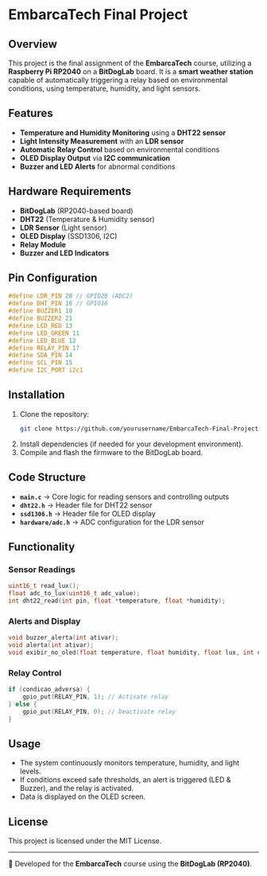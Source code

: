 # EmbarcaTech Final Project

## Overview
This project is the final assignment of the **EmbarcaTech** course, utilizing a **Raspberry Pi RP2040** on a **BitDogLab** board. It is a **smart weather station** capable of automatically triggering a relay based on environmental conditions, using temperature, humidity, and light sensors.

## Features
- **Temperature and Humidity Monitoring** using a **DHT22 sensor**
- **Light Intensity Measurement** with an **LDR sensor**
- **Automatic Relay Control** based on environmental conditions
- **OLED Display Output** via **I2C communication**
- **Buzzer and LED Alerts** for abnormal conditions

## Hardware Requirements
- **BitDogLab** (RP2040-based board)
- **DHT22** (Temperature & Humidity sensor)
- **LDR Sensor** (Light sensor)
- **OLED Display** (SSD1306, I2C)
- **Relay Module**
- **Buzzer and LED Indicators**

## Pin Configuration
```c
#define LDR_PIN 28 // GPIO28 (ADC2)
#define DHT_PIN 16 // GPIO16
#define BUZZER1 10
#define BUZZER2 21
#define LED_RED 13
#define LED_GREEN 11
#define LED_BLUE 12
#define RELAY_PIN 17
#define SDA_PIN 14
#define SCL_PIN 15
#define I2C_PORT i2c1
```

## Installation
1. Clone the repository:
   ```sh
   git clone https://github.com/yourusername/EmbarcaTech-Final-Project.git
   ```
2. Install dependencies (if needed for your development environment).
3. Compile and flash the firmware to the BitDogLab board.

## Code Structure
- **`main.c`** → Core logic for reading sensors and controlling outputs
- **`dht22.h`** → Header file for DHT22 sensor
- **`ssd1306.h`** → Header file for OLED display
- **`hardware/adc.h`** → ADC configuration for the LDR sensor

## Functionality
### Sensor Readings
```c
uint16_t read_lux();
float adc_to_lux(uint16_t adc_value);
int dht22_read(int pin, float *temperature, float *humidity);
```

### Alerts and Display
```c
void buzzer_alerta(int ativar);
void alerta(int ativar);
void exibir_no_oled(float temperature, float humidity, float lux, int condicao_adversa);
```

### Relay Control
```c
if (condicao_adversa) {
    gpio_put(RELAY_PIN, 1); // Activate relay
} else {
    gpio_put(RELAY_PIN, 0); // Deactivate relay
}
```

## Usage
- The system continuously monitors temperature, humidity, and light levels.
- If conditions exceed safe thresholds, an alert is triggered (LED & Buzzer), and the relay is activated.
- Data is displayed on the OLED screen.

## License
This project is licensed under the MIT License.

---

🚀 Developed for the **EmbarcaTech** course using the **BitDogLab (RP2040)**.
